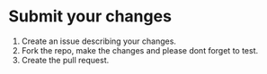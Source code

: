 # Submit your changes

1. Create an issue describing your changes.
2. Fork the repo, make the changes and please dont forget to test.
3. Create the pull request. 
